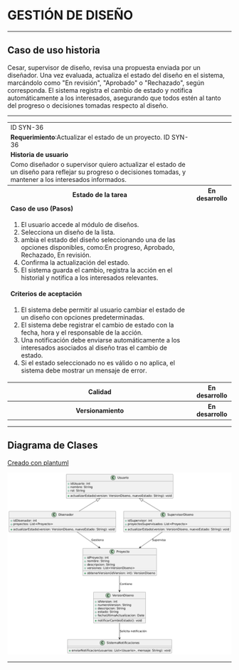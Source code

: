 # GESTIÓN DE DISEÑO

------

## Caso de uso historia 
Cesar, supervisor de diseño, revisa una propuesta enviada por un diseñador. Una vez evaluada, actualiza el estado del diseño en el sistema, marcándolo como "En revisión", "Aprobado" o "Rechazado", según corresponda. El sistema registra el cambio de estado y notifica automáticamente a los interesados, asegurando que todos estén al tanto del progreso o decisiones tomadas respecto al diseño.

---

<table id="customers">
  <tr class="idtext principal">
    <td>ID SYN-36</td>
  </tr>
  <tr class="single text">
    <td><strong>Requerimiento</strong>:Actualizar el estado de un proyecto. ID SYN-36</td>
  </tr>
  <tr class="single gray">
    <td><strong>Historia de usuario</strong></td>
  </tr>
  <tr class="single text">
    <td>Como diseñador o supervisor quiero actualizar el estado de un diseño para reflejar su progreso o decisiones tomadas, y mantener a los interesados informados.
</td>
  </tr>
  <tr class="duo">
    <th class="gray"><strong>Estado de la tarea</strong></th>
    <th>En desarrollo</th>
  </tr>
  <tr class="single gray">
    <td><strong>Caso de uso (Pasos)</strong></td>
  </tr>
  <tr class="single text">
    <td>
        <ol>
            <li>El usuario accede al módulo de diseños.</li>
            <li>Selecciona un diseño de la lista.</li>
            <li>ambia el estado del diseño seleccionando una de las opciones disponibles, como:En progreso, Aprobado, Rechazado, En revisión.</li>
            <li>Confirma la actualización del estado.</li>
            <li>El sistema guarda el cambio, registra la acción en el historial y notifica a los interesados relevantes.</li>
        </ol>
    </td>
  </tr>
  <tr class="single gray">
    <td><strong>Criterios de aceptación</strong></td>
  </tr>
  <tr class="single text">
    <td>
        <ol>
            <li>El sistema debe permitir al usuario cambiar el estado de un diseño con opciones predeterminadas.</li>
            <li>El sistema debe registrar el cambio de estado con la fecha, hora y el responsable de la acción.</li>
            <li>Una notificación debe enviarse automáticamente a los interesados asociados al diseño tras el cambio de estado.</li>
            <li>Si el estado seleccionado no es válido o no aplica, el sistema debe mostrar un mensaje de error.</li>
            </ol>
 <tr class="duo">
    <th class="gray"><strong>Calidad</strong></th>
    <th>En desarrollo</th>
  </tr>
  <tr class="duo">
    <th class="gray"><strong>Versionamiento</strong></th>
    <th>En desarrollo</th>
  </tr>
</table>


---
## Diagrama de Clases
[Creado con plantuml](https://plantuml.com/es/)

![Image title](./assets/images/syn-38.png)

---